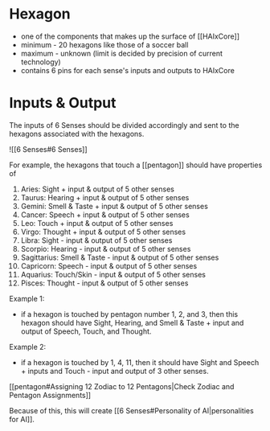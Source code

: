 # Hexagon
- one of the components that makes up the surface of [[HAIxCore]]
- minimum - 20 hexagons like those of a soccer ball
- maximum - unknown (limit is decided by precision of current technology)
- contains 6 pins for each sense's inputs and outputs to HAIxCore
# Inputs & Output
The inputs of 6 Senses should be divided accordingly and sent to the hexagons associated with the hexagons.

![[6 Senses#6 Senses]]

For example, the hexagons that touch a [[pentagon]] should have properties of 
1. Aries: Sight + input & output of 5 other senses
2. Taurus: Hearing + input & output of 5 other senses
3. Gemini: Smell & Taste + input & output of 5 other senses
4. Cancer: Speech + input & output of 5 other senses
5. Leo: Touch + input & output of 5 other senses
6. Virgo: Thought + input & output of 5 other senses
7. Libra: Sight - input & output of 5 other senses
8. Scorpio: Hearing - input & output of 5 other senses
9. Sagittarius: Smell & Taste - input & output of 5 other senses
10. Capricorn: Speech - input & output of 5 other senses
11. Aquarius: Touch/Skin - input & output of 5 other senses
12. Pisces: Thought - input & output of 5 other senses

Example 1: 
- if a hexagon is touched by pentagon number 1, 2, and 3, then this hexagon should have Sight, Hearing, and Smell & Taste + input and output of Speech, Touch, and Thought.

Example 2:
- if a hexagon is touched by 1, 4, 11, then it should have Sight and Speech + inputs and Touch - input and output of 3 other senses.

[[pentagon#Assigning 12 Zodiac to 12 Pentagons|Check Zodiac and Pentagon Assignments]]

Because of this, this will create [[6 Senses#Personality of AI|personalities for AI]].
